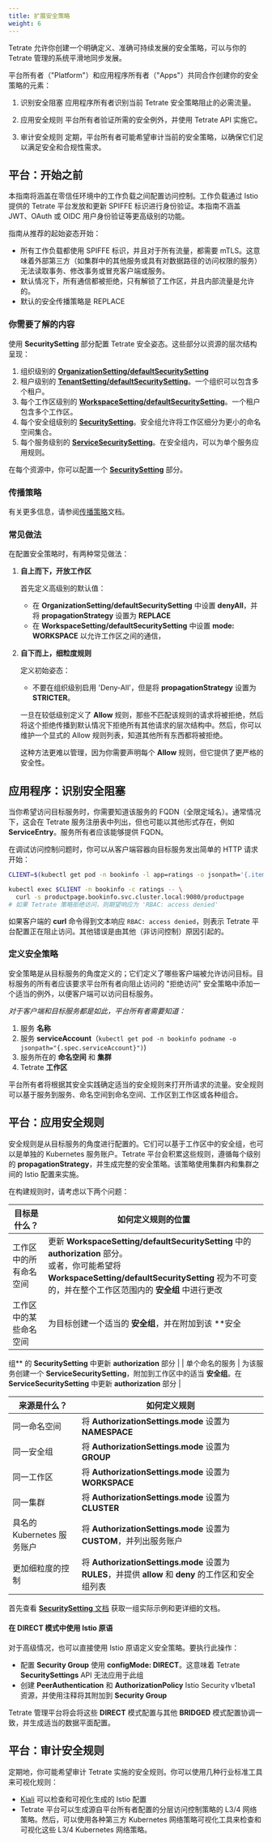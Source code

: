 ```yaml
---
title: 扩展安全策略
weight: 6
---
```


Tetrate 允许你创建一个明确定义、准确可持续发展的安全策略，可以与你的 Tetrate 管理的系统平滑地同步发展。

平台所有者（"Platform"）和应用程序所有者（"Apps"）共同合作创建你的安全策略的元素：

1. 识别安全阻塞
   应用程序所有者识别当前 Tetrate 安全策略阻止的必需流量。

2. 应用安全规则
   平台所有者验证所需的安全例外，并使用 Tetrate API 实施它。

3. 审计安全规则
   定期，平台所有者可能希望审计当前的安全策略，以确保它们足以满足安全和合规性需求。

## 平台：开始之前

本指南将涵盖在零信任环境中的工作负载之间配置访问控制。工作负载通过 Istio 提供的 Tetrate 平台发放和更新 SPIFFE 标识进行身份验证。本指南不涵盖 JWT、OAuth 或 OIDC 用户身份验证等更高级别的功能。

指南从推荐的起始姿态开始：

* 所有工作负载都使用 SPIFFE 标识，并且对于所有流量，都需要 mTLS。这意味着外部第三方（如集群中的其他服务或具有对数据路径的访问权限的服务）无法读取事务、修改事务或冒充客户端或服务。
* 默认情况下，所有通信都被拒绝，只有解锁了工作区，并且内部流量是允许的。
* 默认的安全传播策略是 REPLACE

### 你需要了解的内容

使用 **SecuritySetting** 部分配置 Tetrate 安全姿态。这些部分以资源的层次结构呈现：

1. 组织级别的 [**OrganizationSetting/defaultSecuritySetting**](https://docs.tetrate.io/service-bridge/refs/tsb/v2/organization_setting)
1. 租户级别的 [**TenantSetting/defaultSecuritySetting**](https://docs.tetrate.io/service-bridge/refs/tsb/v2/tenant_setting)。一个组织可以包含多个租户。
1. 每个工作区级别的 [**WorkspaceSetting/defaultSecuritySetting**](https://docs.tetrate.io/service-bridge/refs/tsb/v2/organization_setting)。一个租户包含多个工作区。
1. 每个安全组级别的 [**SecuritySetting**](https://docs.tetrate.io/service-bridge/refs/tsb/security/v2/security_setting)。安全组允许将工作区细分为更小的命名空间集合。
1. 每个服务级别的 [**ServiceSecuritySetting**](https://docs.tetrate.io/service-bridge/refs/tsb/security/v2/service_security_setting)。在安全组内，可以为单个服务应用规则。

在每个资源中，你可以配置一个 [**SecuritySetting**](https://docs.tetrate.io/service-bridge/refs/tsb/security/v2/security_setting#tetrateio-api-tsb-security-v2-securitysetting) 部分。

### 传播策略

有关更多信息，请参阅[传播策略](https://docs.tetrate.io/service-bridge/refs/tsb/types/v2/types#tetrateio-api-tsb-types-v2-propagationstrategy)文档。

### 常见做法

在配置安全策略时，有两种常见做法：

1. **自上而下，开放工作区**
   
    首先定义高级别的默认值：

    * 在 **OrganizationSetting/defaultSecuritySetting** 中设置 **denyAll**，并将 **propagationStrategy** 设置为 **REPLACE**
    * 在 **WorkspaceSetting/defaultSecuritySetting** 中设置 **mode: WORKSPACE** 以允许工作区之间的通信，

2. **自下而上，细粒度规则**
   
    定义初始姿态：

    * 不要在组织级别启用 'Deny-All'，但是将 **propagationStrategy** 设置为 **STRICTER**。
    
    一旦在较低级别定义了 **Allow** 规则，那些不匹配该规则的请求将被拒绝，然后将这个拒绝传播到默认情况下拒绝所有其他请求的层次结构中。然后，你可以维护一个显式的 Allow 规则列表，知道其他所有东西都将被拒绝。

    这种方法更难以管理，因为你需要声明每个 **Allow** 规则，但它提供了更严格的安全性。

## 应用程序：识别安全阻塞

当你希望访问目标服务时，你需要知道该服务的 FQDN（全限定域名）。通常情况下，这会在 Tetrate 服务注册表中列出，但也可能以其他形式存在，例如 **ServiceEntry**。服务所有者应该能够提供 FQDN。

在调试访问控制问题时，你可以从客户端容器向目标服务发出简单的 HTTP 请求开始：

```bash
CLIENT=$(kubectl get pod -n bookinfo -l app=ratings -o jsonpath='{.items[0].metadata.name}')

kubectl exec $CLIENT -n bookinfo -c ratings -- \
  curl -s productpage.bookinfo.svc.cluster.local:9080/productpage
# 如果 Tetrate 策略拒绝访问，则期望响应为 'RBAC: access denied'
```

如果客户端的 **curl** 命令得到文本响应 `RBAC: access denied`，则表示 Tetrate 平台配置正在阻止访问。其他错误是由其他（非访问控制）原因引起的。

### 定义安全策略

安全策略是从目标服务的角度定义的；它们定义了哪些客户端被允许访问目标。目标服务的所有者应该要求平台所有者向阻止访问的 "拒绝访问" 安全策略中添加一个适当的例外，以便客户端可以访问目标服务。

_对于客户端和目标服务都是如此，平台所有者需要知道：_

1. 服务 **名称**
1. 服务 **serviceAccount**（```kubectl get pod -n bookinfo podname -o jsonpath="{.spec.serviceAccount}")```)
1. 服务所在的 **命名空间** 和 **集群**
1. Tetrate **工作区**

平台所有者将根据其安全实践确定适当的安全规则来打开所请求的流量。安全规则可以基于服务到服务、命名空间到命名空间、工作区到工作区或各种组合。

## 平台：应用安全规则

安全规则是从目标服务的角度进行配置的。它们可以基于工作区中的安全组，也可以是单独的 Kubernetes 服务账户。Tetrate 平台会积累这些规则，遵循每个级别的 **propagationStrategy**，并生成完整的安全策略。该策略使用集群内和集群之间的 Istio 配置来实施。

在构建规则时，请考虑以下两个问题：

| 目标是什么？           | 如何定义规则的位置                                           |
| ---------------------- | ------------------------------------------------------------ |
| 工作区中的所有命名空间 | 更新 **WorkspaceSetting/defaultSecuritySetting** 中的 **authorization** 部分。<br/>或者，你可能希望将 **WorkspaceSetting/defaultSecuritySetting** 视为不可变的，并在整个工作区范围内的 **安全组** 中进行更改 |
| 工作区中的某些命名空间 | 为目标创建一个适当的 **安全组**，并在附加到该 **安全         |

组** 的 **SecuritySetting** 中更新 **authorization** 部分 |
| 单个命名的服务                    | 为该服务创建一个 **ServiceSecuritySetting**，附加到工作区中的适当 **安全组**。在 **ServiceSecuritySetting** 中更新 **authorization** 部分 |

| 来源是什么？               | 如何定义规则                                                 |
| -------------------------- | ------------------------------------------------------------ |
| 同一命名空间               | 将 **AuthorizationSettings.mode** 设置为 **NAMESPACE**       |
| 同一安全组                 | 将 **AuthorizationSettings.mode** 设置为 **GROUP**           |
| 同一工作区                 | 将 **AuthorizationSettings.mode** 设置为 **WORKSPACE**       |
| 同一集群                   | 将 **AuthorizationSettings.mode** 设置为 **CLUSTER**         |
| 具名的 Kubernetes 服务账户 | 将 **AuthorizationSettings.mode** 设置为 **CUSTOM**，并列出服务账户 |
| 更加细粒度的控制           | 将 **AuthorizationSettings.mode** 设置为 **RULES**，并提供 **allow** 和 **deny** 的工作区和安全组列表 |

首先查看 [**SecuritySetting** 文档](https://docs.tetrate.io/service-bridge/refs/tsb/security/v2/security_setting) 获取一组实际示例和更详细的文档。

#### 在 DIRECT 模式中使用 Istio 原语

对于高级情况，也可以直接使用 Istio 原语定义安全策略。要执行此操作：

* 配置 **Security Group** 使用 **configMode: DIRECT**。这意味着 Tetrate **SecuritySettings** API 无法应用于此组
* 创建 **PeerAuthentication** 和 **AuthorizationPolicy** Istio Security v1beta1 资源，并使用注释将其附加到 **Security Group**

Tetrate 管理平台将会将这些 **DIRECT** 模式配置与其他 **BRIDGED** 模式配置协调一致，并生成适当的数据平面配置。

## 平台：审计安全规则

定期地，你可能希望审计 Tetrate 实施的安全规则。你可以使用几种行业标准工具来可视化规则：

* [Kiali](https://kiali.io/docs/features/security/) 可以检查和可视化生成的 Istio 配置
* Tetrate 平台可以生成源自平台所有者配置的分层访问控制策略的 L3/4 网络策略。然后，可以使用各种第三方 Kubernetes 网络策略可视化工具来检查和可视化这些 L3/4 Kubernetes 网络策略。